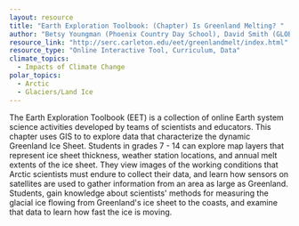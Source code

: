 ```yaml
---
layout: resource
title: "Earth Exploration Toolbook: (Chapter) Is Greenland Melting? "
author: "Betsy Youngman (Phoenix Country Day School), David Smith (GLOBE), & Russell Huff (CIRES)"
resource_link: "http://serc.carleton.edu/eet/greenlandmelt/index.html"
resource_type: "Online Interactive Tool, Curriculum, Data"
climate_topics:
  - Impacts of Climate Change
polar_topics:
  - Arctic
  - Glaciers/Land Ice
---
```


The Earth Exploration Toolbook (EET) is a collection of online Earth system science activities developed by teams of scientists and educators. This chapter uses GIS to to explore data that characterize the dynamic Greenland Ice Sheet.  Students in grades 7 - 14 can explore map layers that represent ice sheet thickness, weather station locations, and annual melt extents of the ice sheet. They view images of the working conditions that Arctic scientists must endure to collect their data, and learn how sensors on satellites are used to gather information from an area as large as Greenland. Students, gain knowledge about scientists' methods for measuring the glacial ice flowing from Greenland's ice sheet to the coasts, and examine that data to learn how fast the ice is moving.
